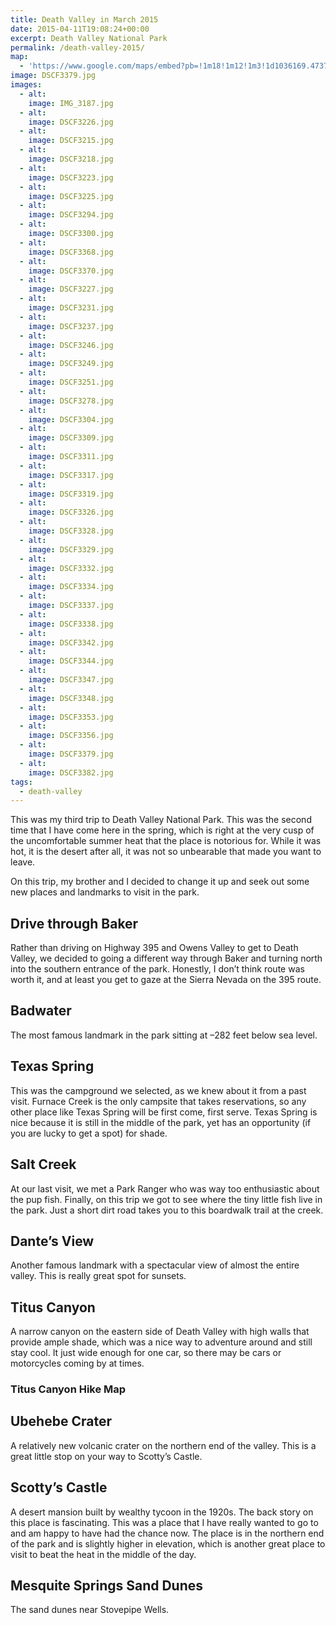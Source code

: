 ```yaml
---
title: Death Valley in March 2015
date: 2015-04-11T19:08:24+00:00
excerpt: Death Valley National Park
permalink: /death-valley-2015/
map:
  - 'https://www.google.com/maps/embed?pb=!1m18!1m12!1m3!1d1036169.4737354075!2d-117.61005890561358!3d36.482800017572764!2m3!1f0!2f0!3f0!3m2!1i1024!2i768!4f13.1!3m3!1m2!1s0x80c74b7776ae8a47%3A0xccc9f07c7bf2b054!2sDeath+Valley+National+Park!5e1!3m2!1sen!2sus!4v1488760538188'
image: DSCF3379.jpg
images:
  - alt: 
    image: IMG_3187.jpg
  - alt: 
    image: DSCF3226.jpg
  - alt: 
    image: DSCF3215.jpg
  - alt: 
    image: DSCF3218.jpg
  - alt: 
    image: DSCF3223.jpg
  - alt: 
    image: DSCF3225.jpg
  - alt: 
    image: DSCF3294.jpg
  - alt: 
    image: DSCF3300.jpg
  - alt: 
    image: DSCF3368.jpg
  - alt: 
    image: DSCF3370.jpg
  - alt: 
    image: DSCF3227.jpg
  - alt: 
    image: DSCF3231.jpg
  - alt: 
    image: DSCF3237.jpg
  - alt: 
    image: DSCF3246.jpg
  - alt: 
    image: DSCF3249.jpg
  - alt: 
    image: DSCF3251.jpg
  - alt: 
    image: DSCF3278.jpg
  - alt: 
    image: DSCF3304.jpg
  - alt: 
    image: DSCF3309.jpg
  - alt: 
    image: DSCF3311.jpg
  - alt: 
    image: DSCF3317.jpg
  - alt: 
    image: DSCF3319.jpg
  - alt: 
    image: DSCF3326.jpg
  - alt: 
    image: DSCF3328.jpg
  - alt: 
    image: DSCF3329.jpg
  - alt: 
    image: DSCF3332.jpg
  - alt: 
    image: DSCF3334.jpg
  - alt: 
    image: DSCF3337.jpg
  - alt: 
    image: DSCF3338.jpg
  - alt: 
    image: DSCF3342.jpg
  - alt: 
    image: DSCF3344.jpg
  - alt: 
    image: DSCF3347.jpg
  - alt: 
    image: DSCF3348.jpg
  - alt: 
    image: DSCF3353.jpg
  - alt: 
    image: DSCF3356.jpg
  - alt: 
    image: DSCF3379.jpg
  - alt: 
    image: DSCF3382.jpg
tags:
  - death-valley
---
```

This was my third trip to Death Valley National Park. This was the second time that I have come here in the spring, which is right at the very cusp of the uncomfortable summer heat that the place is notorious for. While it was hot, it is the desert after all, it was not so unbearable that made you want to leave.

On this trip, my brother and I decided to change it up and seek out some new places and landmarks to visit in the park.
<h2>Drive through Baker</h2>
Rather than driving on Highway 395 and Owens Valley to get to Death Valley, we decided to going a different way through Baker and turning north into the southern entrance of the park. Honestly, I don’t think route was worth it, and at least you get to gaze at the Sierra Nevada on the 395 route.


<h2>Badwater</h2>
The most famous landmark in the park sitting at –282 feet below sea level.


<h2>Texas Spring</h2>
This was the campground we selected, as we knew about it from a past visit. Furnace Creek is the only campsite that takes reservations, so any other place like Texas Spring will be first come, first serve. Texas Spring is nice because it is still in the middle of the park, yet has an opportunity (if you are lucky to get a spot) for shade.


<h2>Salt Creek</h2>
At our last visit, we met a Park Ranger who was way too enthusiastic about the pup fish. Finally, on this trip we got to see where the tiny little fish live in the park. Just a short dirt road takes you to this boardwalk trail at the creek.


<h2>Dante’s View</h2>
Another famous landmark with a spectacular view of almost the entire valley. This is really great spot for sunsets.


<h2>Titus Canyon</h2>
A narrow canyon on the eastern side of Death Valley with high walls that provide ample shade, which was a nice way to adventure around and still stay cool. It just wide enough for one car, so there may be cars or motorcycles coming by at times.


<h3>Titus Canyon Hike Map</h3>

<h2>Ubehebe Crater</h2>
A relatively new volcanic crater on the northern end of the valley. This is a great little stop on your way to Scotty’s Castle.


<h2>Scotty’s Castle</h2>
A desert mansion built by wealthy tycoon in the 1920s. The back story on this place is fascinating. This was a place that I have really wanted to go to and am happy to have had the chance now. The place is in the northern end of the park and is slightly higher in elevation, which is another great place to visit to beat the heat in the middle of the day.


<h2>Mesquite Springs Sand Dunes</h2>
The sand dunes near Stovepipe Wells.

